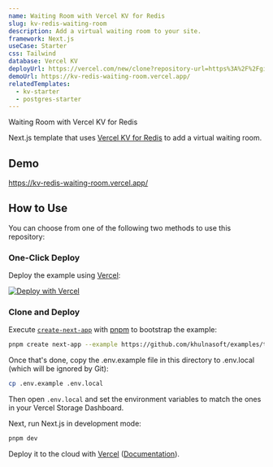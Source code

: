 ```yaml
---
name: Waiting Room with Vercel KV for Redis
slug: kv-redis-waiting-room
description: Add a virtual waiting room to your site.
framework: Next.js
useCase: Starter
css: Tailwind
database: Vercel KV
deployUrl: https://vercel.com/new/clone?repository-url=https%3A%2F%2Fgithub.com%2Fvercel%2Fexamples%2Ftree%2Fmain%2Fstorage%2Fkv-redis-waiting-room&project-name=kv-redis-waiting-room&repository-name=kv-redis-waiting-room&demo-url=https%3A%2F%2Fkv-redis-waiting-room.vercel.app%2F&stores=%5B%7B"type"%3A"kv"%7D%5D
demoUrl: https://kv-redis-waiting-room.vercel.app/
relatedTemplates:
  - kv-starter
  - postgres-starter
---
```


Waiting Room with Vercel KV for Redis

Next.js template that uses [Vercel KV for Redis](https://vercel.com/kv) to add a virtual waiting room.

## Demo

https://kv-redis-waiting-room.vercel.app/

## How to Use

You can choose from one of the following two methods to use this repository:

### One-Click Deploy

Deploy the example using [Vercel](https://vercel.com?utm_source=github&utm_medium=readme&utm_campaign=vercel-examples):

[![Deploy with Vercel](https://vercel.com/button)](https://vercel.com/new/clone?repository-url=https%3A%2F%2Fgithub.com%2Fvercel%2Fexamples%2Ftree%2Fmain%2Fstorage%2Fkv-redis-waiting-room&project-name=kv-redis-waiting-room&repository-name=kv-redis-waiting-room&demo-url=https%3A%2F%2Fkv-redis-waiting-room.vercel.app%2F&stores=%5B%7B"type"%3A"kv"%7D%5D)

### Clone and Deploy

Execute [`create-next-app`](https://github.com/khulnasoft/next.js/tree/canary/packages/create-next-app) with [pnpm](https://pnpm.io/installation) to bootstrap the example:

```bash
pnpm create next-app --example https://github.com/khulnasoft/examples/tree/main/storage/kv-redis-waiting-room
```

Once that's done, copy the .env.example file in this directory to .env.local (which will be ignored by Git):

```bash
cp .env.example .env.local
```

Then open `.env.local` and set the environment variables to match the ones in your Vercel Storage Dashboard.

Next, run Next.js in development mode:

```bash
pnpm dev
```

Deploy it to the cloud with [Vercel](https://vercel.com/new?utm_source=github&utm_medium=readme&utm_campaign=vercel-examples) ([Documentation](https://nextjs.org/docs/deployment)).
